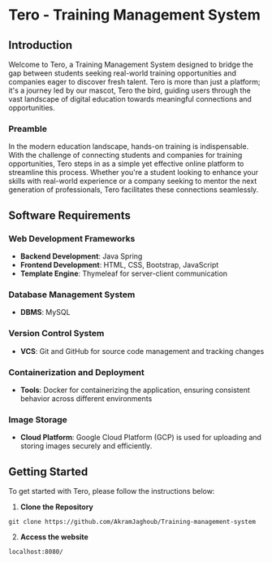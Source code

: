 # Tero - Training Management System

## Introduction

Welcome to Tero, a Training Management System designed to bridge the gap between students seeking real-world training opportunities and companies eager to discover fresh talent. Tero is more than just a platform; it's a journey led by our mascot, Tero the bird, guiding users through the vast landscape of digital education towards meaningful connections and opportunities.

### Preamble

In the modern education landscape, hands-on training is indispensable. With the challenge of connecting students and companies for training opportunities, Tero steps in as a simple yet effective online platform to streamline this process. Whether you're a student looking to enhance your skills with real-world experience or a company seeking to mentor the next generation of professionals, Tero facilitates these connections seamlessly.

## Software Requirements

### Web Development Frameworks

- **Backend Development**: Java Spring
- **Frontend Development**: HTML, CSS, Bootstrap, JavaScript
- **Template Engine**: Thymeleaf for server-client communication

### Database Management System

- **DBMS**: MySQL

### Version Control System

- **VCS**: Git and GitHub for source code management and tracking changes

### Containerization and Deployment

- **Tools**: Docker for containerizing the application, ensuring consistent behavior across different environments

### Image Storage

- **Cloud Platform**: Google Cloud Platform (GCP) is used for uploading and storing images securely and efficiently.

## Getting Started

To get started with Tero, please follow the instructions below:

1. **Clone the Repository**

```
git clone https://github.com/AkramJaghoub/Training-management-system
```

2. **Access the website**

```
localhost:8080/
```
